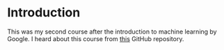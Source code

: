 # Introduction
This was my second course after the introduction to machine learning by Google. I heard about this course from [this](https://github.com/luspr/awesome-ml-courses) GitHub repository.